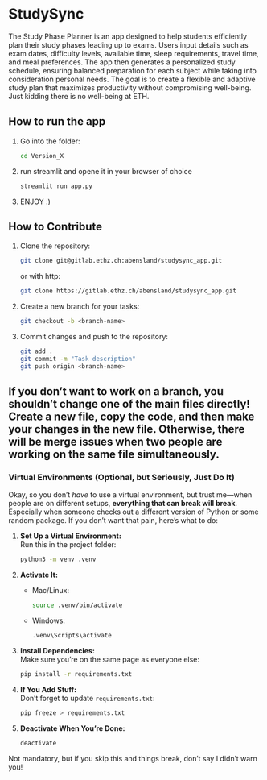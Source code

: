 # StudySync
The Study Phase Planner is an app designed to help students efficiently plan their study phases leading up to exams. Users input details such as exam dates, difficulty levels, available time, sleep requirements, travel time, and meal preferences. The app then generates a personalized study schedule, ensuring balanced preparation for each subject while taking into consideration personal needs. The goal is to create a flexible and adaptive study plan that maximizes productivity without compromising well-being. Just kidding there is no well-being at ETH. 

## How to run the app
1. Go into the folder:  
   ```bash
   cd Version_X
   ```
2. run streamlit and opene it in your browser of choice
   ```bash
   streamlit run app.py
   ```
3. ENJOY :)
## How to Contribute
1. Clone the repository:  
   ```bash
   git clone git@gitlab.ethz.ch:abensland/studysync_app.git
   ```
   or with http:
   ```bash
   git clone https://gitlab.ethz.ch/abensland/studysync_app.git
   ```
2. Create a new branch for your tasks:  
   ```bash
   git checkout -b <branch-name>
   ```
3. Commit changes and push to the repository:  
   ```bash
   git add .
   git commit -m "Task description"
   git push origin <branch-name>
   ```

## If you don’t want to work on a branch, you shouldn’t change one of the main files directly! Create a new file, copy the code, and then make your changes in the new file. Otherwise, there will be merge issues when two people are working on the same file simultaneously.

### Virtual Environments (Optional, but Seriously, Just Do It)

Okay, so you don’t *have* to use a virtual environment, but trust me—when people are on different setups, **everything that can break will break**. Especially when someone checks out a different version of Python or some random package. If you don’t want that pain, here’s what to do:

1. **Set Up a Virtual Environment:**  
   Run this in the project folder:  
   ```bash
   python3 -m venv .venv
   ```

2. **Activate It:**  
   - Mac/Linux:  
     ```bash
     source .venv/bin/activate
     ```
   - Windows:  
     ```bash
     .venv\Scripts\activate
     ```

3. **Install Dependencies:**  
   Make sure you’re on the same page as everyone else:  
   ```bash
   pip install -r requirements.txt
   ```

4. **If You Add Stuff:**  
   Don’t forget to update `requirements.txt`:  
   ```bash
   pip freeze > requirements.txt
   ```

5. **Deactivate When You’re Done:**  
   ```bash
   deactivate
   ```

Not mandatory, but if you skip this and things break, don’t say I didn’t warn you! 